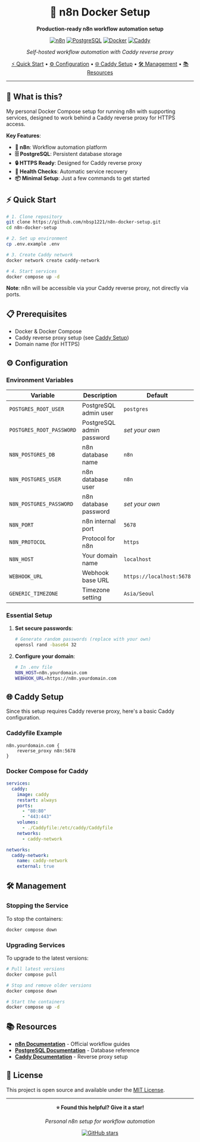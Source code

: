 <div align="center">

# 🚀 n8n Docker Setup

**Production-ready n8n workflow automation setup**

[![n8n](https://img.shields.io/badge/n8n-FF6D5A?style=for-the-badge&logo=n8n&logoColor=white)](https://n8n.io)
[![PostgreSQL](https://img.shields.io/badge/PostgreSQL-316192?style=for-the-badge&logo=postgresql&logoColor=white)](https://www.postgresql.org)
[![Docker](https://img.shields.io/badge/Docker-2496ED?style=for-the-badge&logo=docker&logoColor=white)](https://www.docker.com)
[![Caddy](https://img.shields.io/badge/Caddy-1F88C0?style=for-the-badge&logo=caddy&logoColor=white)](https://caddyserver.com)

*Self-hosted workflow automation with Caddy reverse proxy*

[⚡ Quick Start](#-quick-start) •
[⚙️ Configuration](#️-configuration) •
[🌐 Caddy Setup](#-caddy-setup) •
[🛠️ Management](#️-management) •
[📚 Resources](#-resources)

</div>

---

## 🎯 What is this?

My personal Docker Compose setup for running n8n with supporting services, designed to work behind a Caddy reverse proxy for HTTPS access.

**Key Features**:

- **🔄 n8n**: Workflow automation platform
- **🗄️ PostgreSQL**: Persistent database storage
- **🔒 HTTPS Ready**: Designed for Caddy reverse proxy
- **🏥 Health Checks**: Automatic service recovery
- **📦 Minimal Setup**: Just a few commands to get started

## ⚡ Quick Start

```bash
# 1. Clone repository
git clone https://github.com/nbsp1221/n8n-docker-setup.git
cd n8n-docker-setup

# 2. Set up environment
cp .env.example .env

# 3. Create Caddy network
docker network create caddy-network

# 4. Start services
docker compose up -d
```

**Note**: n8n will be accessible via your Caddy reverse proxy, not directly via ports.

## 📋 Prerequisites

- Docker & Docker Compose
- Caddy reverse proxy setup (see [Caddy Setup](#-caddy-setup))
- Domain name (for HTTPS)

## ⚙️ Configuration

### Environment Variables

| Variable | Description | Default |
|----------|-------------|---------|
| `POSTGRES_ROOT_USER` | PostgreSQL admin user | `postgres` |
| `POSTGRES_ROOT_PASSWORD` | PostgreSQL admin password | *set your own* |
| `N8N_POSTGRES_DB` | n8n database name | `n8n` |
| `N8N_POSTGRES_USER` | n8n database user | `n8n` |
| `N8N_POSTGRES_PASSWORD` | n8n database password | *set your own* |
| `N8N_PORT` | n8n internal port | `5678` |
| `N8N_PROTOCOL` | Protocol for n8n | `https` |
| `N8N_HOST` | Your domain name | `localhost` |
| `WEBHOOK_URL` | Webhook base URL | `https://localhost:5678` |
| `GENERIC_TIMEZONE` | Timezone setting | `Asia/Seoul` |

### Essential Setup

1. **Set secure passwords**:

   ```bash
   # Generate random passwords (replace with your own)
   openssl rand -base64 32
   ```

2. **Configure your domain**:

   ```bash
   # In .env file
   N8N_HOST=n8n.yourdomain.com
   WEBHOOK_URL=https://n8n.yourdomain.com
   ```

## 🌐 Caddy Setup

Since this setup requires Caddy reverse proxy, here's a basic Caddy configuration.

### Caddyfile Example

```caddy
n8n.yourdomain.com {
    reverse_proxy n8n:5678
}
```

### Docker Compose for Caddy

```yaml
services:
  caddy:
    image: caddy
    restart: always
    ports:
      - "80:80"
      - "443:443"
    volumes:
      - ./Caddyfile:/etc/caddy/Caddyfile
    networks:
      - caddy-network

networks:
  caddy-network:
    name: caddy-network
    external: true
```

## 🛠️ Management

### Stopping the Service

To stop the containers:

```bash
docker compose down
```

### Upgrading Services

To upgrade to the latest versions:

```bash
# Pull latest versions
docker compose pull

# Stop and remove older versions
docker compose down

# Start the containers
docker compose up -d
```

## 📚 Resources

- **[n8n Documentation](https://docs.n8n.io)** - Official workflow guides
- **[PostgreSQL Documentation](https://www.postgresql.org/docs)** - Database reference
- **[Caddy Documentation](https://caddyserver.com/docs)** - Reverse proxy setup

## 📄 License

This project is open source and available under the [MIT License](LICENSE).

---

<div align="center">

**⭐ Found this helpful? Give it a star!**

*Personal n8n setup for workflow automation*

[![GitHub stars](https://img.shields.io/github/stars/nbsp1221/n8n-docker-setup?style=social)](https://github.com/nbsp1221/n8n-docker-setup)

</div>
